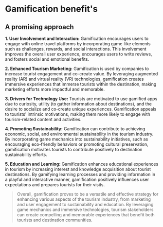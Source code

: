 # Gamification benefit's

## A promising approach

**1. User Involvement and Interaction:** Gamification encourages users to engage with online travel platforms by incorporating game-like elements such as challenges, rewards, and social interactions. This involvement improves the overall user experience, encourages users to write reviews, and fosters social and emotional benefits.

**2. Enhanced Tourism Marketing:** Gamification is used by companies to increase tourist engagement and co-create value. By leveraging augmented reality (AR) and virtual reality (VR) technologies, gamification creates immersive experiences that immerse tourists within the destination, making marketing efforts more impactful and memorable.

**3. Drivers for Technology Use:** Tourists are motivated to use gamified apps due to curiosity, utility (to gather information about destinations), and the desire to socialize and co-create unique experiences. Gamification appeals to tourists' intrinsic motivations, making them more likely to engage with tourism-related content and activities.

**4. Promoting Sustainability:** Gamification can contribute to achieving economic, social, and environmental sustainability in the tourism industry. By incorporating game mechanics into sustainability initiatives, such as encouraging eco-friendly behaviors or promoting cultural preservation, gamification motivates tourists to contribute positively to destination sustainability efforts.

**5. Education and Learning:** Gamification enhances educational experiences in tourism by increasing interest and knowledge acquisition about tourist destinations. By gamifying learning processes and providing information in a playful and interactive manner, gamification positively influences user expectations and prepares tourists for their visits.

> Overall, gamification proves to be a versatile and effective strategy for enhancing various aspects of the tourism industry, from marketing and user engagement to sustainability and education. By leveraging game mechanics and immersive technologies, tourism stakeholders can create compelling and memorable experiences that benefit both tourists and destination communities.
